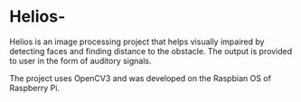 # Helios-
Helios is an image processing project that helps visually impaired by detecting faces and finding distance to the obstacle. The output is provided to user in the form of auditory signals. 

The project uses OpenCV3 and was developed on the Raspbian OS of Raspberry Pi. 
